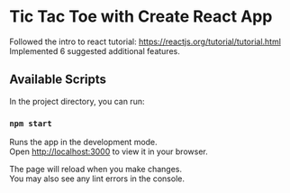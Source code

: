 # Tic Tac Toe with Create React App

Followed the intro to react tutorial: https://reactjs.org/tutorial/tutorial.html \
Implemented 6 suggested additional features.

## Available Scripts

In the project directory, you can run:

### `npm start`

Runs the app in the development mode.\
Open [http://localhost:3000](http://localhost:3000) to view it in your browser.

The page will reload when you make changes.\
You may also see any lint errors in the console.
